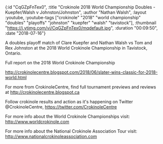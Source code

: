 {:id "CqGZpFnTex0",
 :title
 "Crokinole 2018 World Championship Doubles - Kuepfer/Walsh v Johnston/Johnston",
 :author "Nathan Walsh",
 :layout :youtube,
 :youtube-tags
 ["crokinole"
  "2018"
  "world championship"
  "doubles"
  "playoffs"
  "johnston"
  "kuepfer"
  "walsh"
  "tavistock"],
 :thumbnail "https://i.ytimg.com/vi/CqGZpFnTex0/mqdefault.jpg",
 :duration "00:09:50",
 :date "2018-07-16"}

A doubles playoff match of Clare Kuepfer and Nathan Walsh vs Tom and Rex Johnston at the 2018 World Crokinole Championship in Tavistock, Ontario.

Full report on the 2018 World Crokinole Championship

http://crokinolecentre.blogspot.com/2018/06/slater-wins-classic-for-2018-world.html

For more from CrokinoleCentre, find full tournament previews and reviews at http://crokinolecentre.blogspot.ca

Follow crokinole results and action as it's happening on Twitter @CrokinoleCentre, https://twitter.com/CrokinoleCentre

For more info about the World Crokinole Championships visit: http://www.worldcrokinole.com

For more info about the National Crokinole Association Tour visit: http://www.nationalcrokinoleassociation.com

